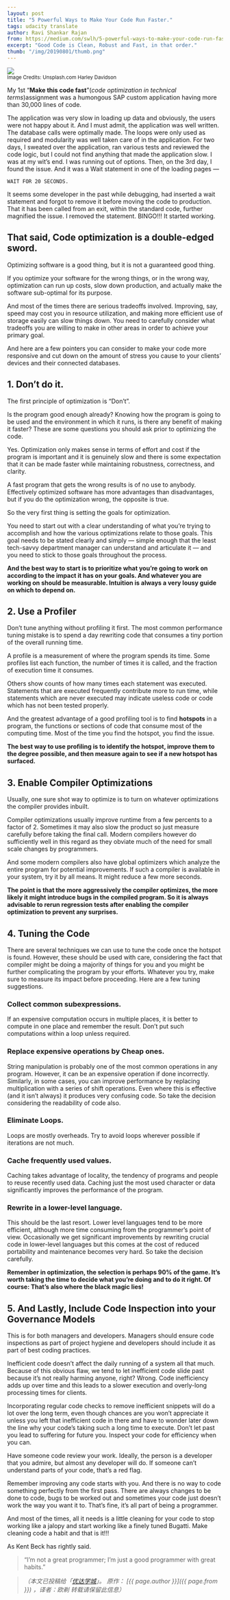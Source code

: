 ```yaml
---
layout: post
title: "5 Powerful Ways to Make Your Code Run Faster."
tags: udacity translate 
author: Ravi Shankar Rajan
from: https://medium.com/swlh/5-powerful-ways-to-make-your-code-run-faster-b99ef1e20626
excerpt: "Good Code is Clean, Robust and Fast, in that order."
thumb: "/img/20190801/thumb.png"
---
```


<img src="/img/20190801/001.jpg"><br><small>
Image Credits: Unsplash.com Harley Davidson</small>

My 1st “**Make this code fast**”(_code optimization in technical terms_)assignment was a humongous SAP custom application having more than 30,000 lines of code.

The application was very slow in loading up data and obviously, the users were not happy about it.
And I must admit, the application was well written. The database calls were optimally made. The loops were only used as required and modularity was well taken care of in the application. For two days, I sweated over the application, ran various tests and reviewed the code logic, but I could not find anything that made the application slow.
I was at my wit’s end. I was running out of options. Then, on the 3rd day, I found the issue.
And it was a Wait statement in one of the loading pages —

```
WAIT FOR 20 SECONDS.
```

It seems some developer in the past while debugging, had inserted a wait statement and forgot to remove it before moving the code to production. That it has been called from an exit, within the standard code, further magnified the issue. I removed the statement. BINGO!!! It started working.

## That said, Code optimization is a double-edged sword.

Optimizing software is a good thing, but it is not a guaranteed good thing.

If you optimize your software for the wrong things, or in the wrong way, optimization can run up costs, slow down production, and actually make the software sub-optimal for its purpose.

And most of the times there are serious tradeoffs involved. Improving, say, speed may cost you in resource utilization, and making more efficient use of storage easily can slow things down. You need to carefully consider what tradeoffs you are willing to make in other areas in order to achieve your primary goal.

And here are a few pointers you can consider to make your code more responsive and cut down on the amount of stress you cause to your clients’ devices and their connected databases.

## 1. Don’t do it.

The first principle of optimization is “Don’t”.

Is the program good enough already? Knowing how the program is going to be used and the environment in which it runs, is there any benefit of making it faster? These are some questions you should ask prior to optimizing the code.

Yes. Optimization only makes sense in terms of effort and cost if the program is important and it is genuinely slow and there is some expectation that it can be made faster while maintaining robustness, correctness, and clarity.

A fast program that gets the wrong results is of no use to anybody. Effectively optimized software has more advantages than disadvantages, but if you do the optimization wrong, the opposite is true.

So the very first thing is setting the goals for optimization.

You need to start out with a clear understanding of what you’re trying to accomplish and how the various optimizations relate to those goals. This goal needs to be stated clearly and simply — simple enough that the least tech-savvy department manager can understand and articulate it — and you need to stick to those goals throughout the process.

**And the best way to start is to prioritize what you’re going to work on according to the impact it has on your goals. And whatever you are working on should be measurable. Intuition is always a very lousy guide on which to depend on.**

## 2. Use a Profiler
Don’t tune anything without profiling it first. The most common performance tuning mistake is to spend a day rewriting code that consumes a tiny portion of the overall running time.

A profile is a measurement of where the program spends its time. Some profiles list each function, the number of times it is called, and the fraction of execution time it consumes.

Others show counts of how many times each statement was executed. Statements that are executed frequently contribute more to run time, while statements which are never executed may indicate useless code or code which has not been tested properly.

And the greatest advantage of a good profiling tool is to find **hotspots** in a program, the functions or sections of code that consume most of the computing time. Most of the time you find the hotspot, you find the issue.

**The best way to use profiling is to identify the hotspot, improve them to the degree possible, and then measure again to see if a new hotspot has surfaced.**

## 3. Enable Compiler Optimizations

Usually, one sure shot way to optimize is to turn on whatever optimizations the compiler provides inbuilt.

Compiler optimizations usually improve runtime from a few percents to a factor of 2. Sometimes it may also slow the product so just measure carefully before taking the final call. Modern compilers however do sufficiently well in this regard as they obviate much of the need for small scale changes by programmers.

And some modern compilers also have global optimizers which analyze the entire program for potential improvements. If such a compiler is available in your system, try it by all means. It might reduce a few more seconds.

**The point is that the more aggressively the compiler optimizes, the more likely it might introduce bugs in the compiled program. So it is always advisable to rerun regression tests after enabling the compiler optimization to prevent any surprises.**

## 4. Tuning the Code

There are several techniques we can use to tune the code once the hotspot is found. However, these should be used with care, considering the fact that compiler might be doing a majority of things for you and you might be further complicating the program by your efforts. Whatever you try, make sure to measure its impact before proceeding. Here are a few tuning suggestions.

### Collect common subexpressions.
If an expensive computation occurs in multiple places, it is better to compute in one place and remember the result. Don’t put such computations within a loop unless required.

### Replace expensive operations by Cheap ones.
String manipulation is probably one of the most common operations in any program. However, it can be an expensive operation if done incorrectly. Similarly, in some cases, you can improve performance by replacing multiplication with a series of shift operations. Even where this is effective (and it isn’t always) it produces very confusing code. So take the decision considering the readability of code also.

### Eliminate Loops.
Loops are mostly overheads. Try to avoid loops wherever possible if iterations are not much.

### Cache frequently used values.
Caching takes advantage of locality, the tendency of programs and people to reuse recently used data. Caching just the most used character or data significantly improves the performance of the program.

### Rewrite in a lower-level language.
This should be the last resort. Lower level languages tend to be more efficient, although more time consuming from the programmer’s point of view. Occasionally we get significant improvements by rewriting crucial code in lower-level languages but this comes at the cost of reduced portability and maintenance becomes very hard. So take the decision carefully.

**Remember in optimization, the selection is perhaps 90% of the game. It’s worth taking the time to decide what you’re doing and to do it right. Of course: That’s also where the black magic lies!**

## 5. And Lastly, Include Code Inspection into your Governance Models
This is for both managers and developers. Managers should ensure code inspections as part of project hygiene and developers should include it as part of best coding practices.

Inefficient code doesn’t affect the daily running of a system all that much. Because of this obvious flaw, we tend to let inefficient code slide past because it’s not really harming anyone, right? Wrong. Code inefficiency adds up over time and this leads to a slower execution and overly-long processing times for clients.

Incorporating regular code checks to remove inefficient snippets will do a lot over the long term, even though chances are you won’t appreciate it unless you left that inefficient code in there and have to wonder later down the line why your code’s taking such a long time to execute. Don’t let past you lead to suffering for future you. Inspect your code for efficiency when you can.

Have someone code review your work. Ideally, the person is a developer that you admire, but almost any developer will do. If someone can’t understand parts of your code, that’s a red flag.

Remember improving any code starts with you. And there is no way to code something perfectly from the first pass. There are always changes to be done to code, bugs to be worked out and sometimes your code just doesn’t work the way you want it to. That’s fine, it’s all part of being a programmer.

And most of the times, all it needs is a little cleaning for your code to stop working like a jalopy and start working like a finely tuned Bugatti. Make cleaning code a habit and that is it!!!

As Kent Beck has rightly said.

> “I’m not a great programmer; I’m just a good programmer with great habits.”

> _（本文已投稿给「[优达学城](https://cn.udacity.com)」。 原作： [{{ page.author }}]({{ page.from }}) ，译者：欧剃 转载请保留此信息）_